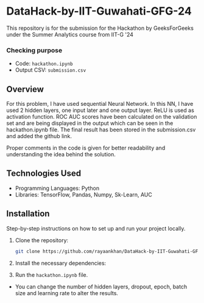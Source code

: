 # DataHack-by-IIT-Guwahati-GFG-24
This repository is for the submission for the Hackathon by GeeksForGeeks under the Summer Analytics course from IIT-G '24

### Checking purpose
- Code: `hackathon.ipynb`
- Output CSV: `submission.csv`

## Overview
For this problem, I have used sequential Neural Network. In this NN, I have used 2 hidden layers, one input later and one output layer. ReLU is used as activation function. 
ROC AUC scores have been calculated on the validation set and are being displayed in the output which can be seen in the hackathon.ipynb file. The final result has been stored in the submission.csv and added the github link.

Proper comments in the code is given for better readability and understanding the idea behind the solution.

## Technologies Used
- Programming Languages: Python
- Libraries: TensorFlow, Pandas, Numpy, Sk-Learn, AUC

## Installation
Step-by-step instructions on how to set up and run your project locally.

1. Clone the repository:
   ```sh
   git clone https://github.com/rayaankhan/DataHack-by-IIT-Guwahati-GFG-24.git
   ```

2. Install the necessary dependencies:

3. Run the `hackathon.ipynb` file.

- You can change the number of hidden layers, dropout, epoch, batch size and learning rate to alter the results.
